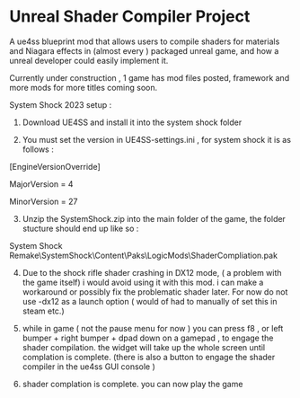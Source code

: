 # Unreal Shader Compiler Project
A ue4ss blueprint mod that allows users to compile shaders for materials and Niagara effects in (almost every ) packaged unreal game, and how a unreal developer could easily implement it.


Currently under construction , 1 game has mod files posted, framework and more mods for more titles coming soon. 




System Shock 2023 setup :

1. Download UE4SS and install it into the system shock folder

2. You must set the version in UE4SS-settings.ini , for system shock it is as follows :

[EngineVersionOverride]

MajorVersion = 4

MinorVersion = 27

3. Unzip the SystemShock.zip into the main folder of the game, the folder stucture should end up like so : 

System Shock Remake\SystemShock\Content\Paks\LogicMods\ShaderCompliation.pak

4. Due to the shock rifle shader crashing in DX12 mode, ( a problem with the game itself) i would avoid using it with this mod.  i can make a workaround or possibly fix the problematic shader later. For now do not use -dx12 as a launch option ( would of had to manually of set this in steam etc.) 


5. while in game ( not the pause menu for now ) you can press f8 , or left bumper + right bumper + dpad down on a gamepad , to engage the shader compilation.
the widget will take up the whole screen until complation is complete. (there is also a button to engage the shader compiler in the ue4ss GUI console )


6. shader complation is complete. you can now play the game
